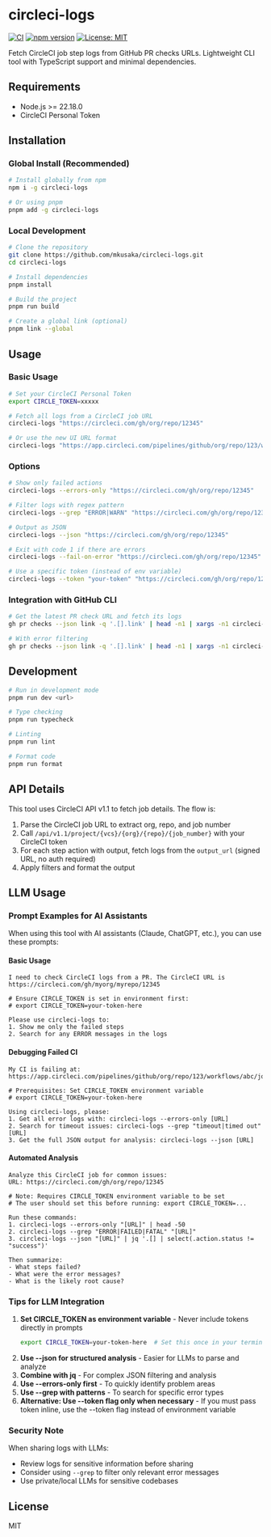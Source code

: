 # circleci-logs

[![CI](https://github.com/mkusaka/circleci-logs/actions/workflows/ci.yml/badge.svg)](https://github.com/mkusaka/circleci-logs/actions/workflows/ci.yml)
[![npm version](https://badge.fury.io/js/circleci-logs.svg)](https://badge.fury.io/js/circleci-logs)
[![License: MIT](https://img.shields.io/badge/License-MIT-yellow.svg)](https://opensource.org/licenses/MIT)

Fetch CircleCI job step logs from GitHub PR checks URLs. Lightweight CLI tool with TypeScript support and minimal dependencies.

## Requirements

- Node.js >= 22.18.0
- CircleCI Personal Token

## Installation

### Global Install (Recommended)

```bash
# Install globally from npm
npm i -g circleci-logs

# Or using pnpm
pnpm add -g circleci-logs
```

### Local Development

```bash
# Clone the repository
git clone https://github.com/mkusaka/circleci-logs.git
cd circleci-logs

# Install dependencies
pnpm install

# Build the project
pnpm run build

# Create a global link (optional)
pnpm link --global
```

## Usage

### Basic Usage

```bash
# Set your CircleCI Personal Token
export CIRCLE_TOKEN=xxxxx

# Fetch all logs from a CircleCI job URL
circleci-logs "https://circleci.com/gh/org/repo/12345"

# Or use the new UI URL format
circleci-logs "https://app.circleci.com/pipelines/github/org/repo/123/workflows/abc/jobs/12345"
```

### Options

```bash
# Show only failed actions
circleci-logs --errors-only "https://circleci.com/gh/org/repo/12345"

# Filter logs with regex pattern
circleci-logs --grep "ERROR|WARN" "https://circleci.com/gh/org/repo/12345"

# Output as JSON
circleci-logs --json "https://circleci.com/gh/org/repo/12345"

# Exit with code 1 if there are errors
circleci-logs --fail-on-error "https://circleci.com/gh/org/repo/12345"

# Use a specific token (instead of env variable)
circleci-logs --token "your-token" "https://circleci.com/gh/org/repo/12345"
```

### Integration with GitHub CLI

```bash
# Get the latest PR check URL and fetch its logs
gh pr checks --json link -q '.[].link' | head -n1 | xargs -n1 circleci-logs

# With error filtering
gh pr checks --json link -q '.[].link' | head -n1 | xargs -n1 circleci-logs --errors-only
```

## Development

```bash
# Run in development mode
pnpm run dev <url>

# Type checking
pnpm run typecheck

# Linting
pnpm run lint

# Format code
pnpm run format
```

## API Details

This tool uses CircleCI API v1.1 to fetch job details. The flow is:

1. Parse the CircleCI job URL to extract org, repo, and job number
2. Call `/api/v1.1/project/{vcs}/{org}/{repo}/{job_number}` with your CircleCI token
3. For each step action with output, fetch logs from the `output_url` (signed URL, no auth required)
4. Apply filters and format the output

## LLM Usage

### Prompt Examples for AI Assistants

When using this tool with AI assistants (Claude, ChatGPT, etc.), you can use these prompts:

#### Basic Usage
```
I need to check CircleCI logs from a PR. The CircleCI URL is https://circleci.com/gh/myorg/myrepo/12345

# Ensure CIRCLE_TOKEN is set in environment first:
# export CIRCLE_TOKEN=your-token-here

Please use circleci-logs to:
1. Show me only the failed steps
2. Search for any ERROR messages in the logs
```

#### Debugging Failed CI
```
My CI is failing at: https://app.circleci.com/pipelines/github/org/repo/123/workflows/abc/jobs/12345

# Prerequisites: Set CIRCLE_TOKEN environment variable
# export CIRCLE_TOKEN=your-token-here

Using circleci-logs, please:
1. Get all error logs with: circleci-logs --errors-only [URL]
2. Search for timeout issues: circleci-logs --grep "timeout|timed out" [URL]
3. Get the full JSON output for analysis: circleci-logs --json [URL]
```

#### Automated Analysis
```
Analyze this CircleCI job for common issues:
URL: https://circleci.com/gh/org/repo/12345

# Note: Requires CIRCLE_TOKEN environment variable to be set
# The user should set this before running: export CIRCLE_TOKEN=...

Run these commands:
1. circleci-logs --errors-only "[URL]" | head -50
2. circleci-logs --grep "ERROR|FAILED|FATAL" "[URL]"
3. circleci-logs --json "[URL]" | jq '.[] | select(.action.status != "success")'

Then summarize:
- What steps failed?
- What were the error messages?
- What is the likely root cause?
```

### Tips for LLM Integration

1. **Set CIRCLE_TOKEN as environment variable** - Never include tokens directly in prompts
   ```bash
   export CIRCLE_TOKEN=your-token-here  # Set this once in your terminal
   ```
2. **Use --json for structured analysis** - Easier for LLMs to parse and analyze
3. **Combine with jq** - For complex JSON filtering and analysis
4. **Use --errors-only first** - To quickly identify problem areas
5. **Use --grep with patterns** - To search for specific error types
6. **Alternative: Use --token flag only when necessary** - If you must pass token inline, use the --token flag instead of environment variable

### Security Note

When sharing logs with LLMs:
- Review logs for sensitive information before sharing
- Consider using `--grep` to filter only relevant error messages
- Use private/local LLMs for sensitive codebases

## License

MIT